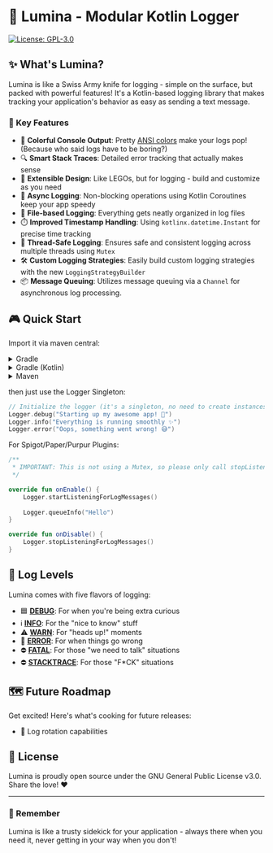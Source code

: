 # 🌟 Lumina - Modular Kotlin Logger
[![License: GPL-3.0](https://img.shields.io/badge/License-GPL%203.0-blue.svg)](https://www.gnu.org/licenses/gpl-3.0)

## ✨ What's Lumina?

Lumina is like a Swiss Army knife for logging - simple on the surface, but packed with powerful features! It's a Kotlin-based logging library that makes tracking your application's behavior as easy as sending a text message.

### 🎯 Key Features

- 🌈 **Colorful Console Output**: Pretty [ANSI colors](src/main/kotlin/dev/nelmin/logger/ANSI.kt) make your logs pop! (Because who said logs have to be boring?)
- 🔍 **Smart Stack Traces**: Detailed error tracking that actually makes sense
- 🎨 **Extensible Design**: Like LEGOs, but for logging - build and customize as you need
- 🚀 **Async Logging**: Non-blocking operations using Kotlin Coroutines keep your app speedy
- 📝 **File-based Logging**: Everything gets neatly organized in log files
- ⏱️ **Improved Timestamp Handling**: Using `kotlinx.datetime.Instant` for precise time tracking
- 🧵 **Thread-Safe Logging**: Ensures safe and consistent logging across multiple threads using `Mutex`
- 🛠️ **Custom Logging Strategies**: Easily build custom logging strategies with the new `LoggingStrategyBuilder`
- 📦 **Message Queuing**: Utilizes message queuing via a `Channel` for asynchronous log processing.

## 🎮 Quick Start

Import it via maven central:

<details>
<summary>Gradle</summary>

```gradle
implementation 'dev.nelmin:lumina:2.0.1'
```

</details>

<details>
<summary>Gradle (Kotlin)</summary>

```kts
implementation("dev.nelmin:lumina:2.0.1")
```

</details>

<details>
<summary>Maven</summary>

```xml
<dependency>
    <groupId>dev.nelmin</groupId>
    <artifactId>lumina</artifactId>
    <version>2.0.1</version>
</dependency>
```

</details>

then just use the Logger Singleton:

```kotlin
// Initialize the logger (it's a singleton, no need to create instances!)
Logger.debug("Starting up my awesome app! 🚀")
Logger.info("Everything is running smoothly ✨")
Logger.error("Oops, something went wrong! 😅")
```

For Spigot/Paper/Purpur Plugins:
```kotlin
/**
 * IMPORTANT: This is not using a Mutex, so please only call stopListeningForLogMessages inside onDisable !!!
 */

override fun onEnable() {
    Logger.startListeningForLogMessages()
    
    Logger.queueInfo("Hello")
}

override fun onDisable() {
    Logger.stopListeningForLogMessages()
}
```

## 🎨 Log Levels

Lumina comes with five flavors of logging:
- 🟦 [**DEBUG**](src/main/kotlin/dev/nelmin/logger/strategy/LoggingStrategy.kt): For when you're being extra curious
- ℹ️ [**INFO**](src/main/kotlin/dev/nelmin/logger/strategy/LoggingStrategy.kt): For the "nice to know" stuff
- ⚠️ [**WARN**](src/main/kotlin/dev/nelmin/logger/strategy/LoggingStrategy.kt): For "heads up!" moments
- 🔴 [**ERROR**](src/main/kotlin/dev/nelmin/logger/strategy/LoggingStrategy.kt): For when things go wrong
- ⛔ [**FATAL**](src/main/kotlin/dev/nelmin/logger/strategy/LoggingStrategy.kt): For those "we need to talk" situations
- ⛔ [**STACKTRACE**](src/main/kotlin/dev/nelmin/logger/strategy/StackTraceLoggingStrategy.kt): For those "F*CK" situations

## 🗺️ Future Roadmap

Get excited! Here's what's cooking for future releases:
- 🔄 Log rotation capabilities

## 📜 License

Lumina is proudly open source under the GNU General Public License v3.0. Share the love! ❤️

---

### 🌟 Remember

Lumina is like a trusty sidekick for your application - always there when you need it, never getting in your way when you don't!